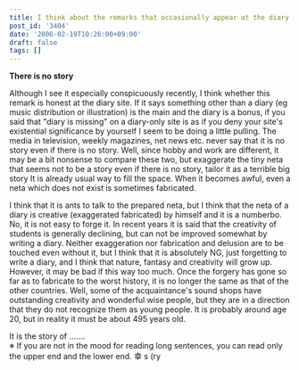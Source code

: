```yaml
---
title: I think about the remarks that occasionally appear at the diary site
post_id: '3404'
date: '2006-02-19T10:26:00+09:00'
draft: false
tags: []
---
```


**There is no story**

Although I see it especially conspicuously recently, I think whether this remark is honest at the diary site. If it says something other than a diary (eg music distribution or illustration) is the main and the diary is a bonus, if you said that "diary is missing" on a diary-only site is as if you deny your site's existential significance by yourself I seem to be doing a little pulling. The media in television, weekly magazines, net news etc. never say that it is no story even if there is no story. Well, since hobby and work are different, it may be a bit nonsense to compare these two, but exaggerate the tiny neta that seems not to be a story even if there is no story, tailor it as a terrible big story It is already usual way to fill the space. When it becomes awful, even a neta which does not exist is sometimes fabricated.

I think that it is ants to talk to the prepared neta, but I think that the neta of a diary is creative (exaggerated fabricated) by himself and it is a numberbo. No, it is not easy to forge it. In recent years it is said that the creativity of students is generally declining, but can not be improved somewhat by writing a diary. Neither exaggeration nor fabrication and delusion are to be touched even without it, but I think that it is absolutely NG, just forgetting to write a diary, and I think that nature, fantasy and creativity will grow up. However, it may be bad if this way too much. Once the forgery has gone so far as to fabricate to the worst history, it is no longer the same as that of the other countries. Well, some of the acquaintance's sound shops have outstanding creativity and wonderful wise people, but they are in a direction that they do not recognize them as young people. It is probably around age 20, but in reality it must be about 495 years old.

It is the story of .......  
※ If you are not in the mood for reading long sentences, you can read only the upper end and the lower end. 幸 s (ry